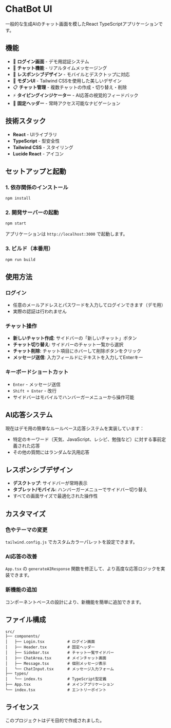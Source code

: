 # ChatBot UI

一般的な生成AIのチャット画面を模したReact TypeScriptアプリケーションです。

## 機能

- 🔐 **ログイン画面** - デモ用認証システム
- 💬 **チャット機能** - リアルタイムメッセージング
- 📱 **レスポンシブデザイン** - モバイルとデスクトップに対応
- 🎨 **モダンUI** - Tailwind CSSを使用した美しいデザイン
- 📋 **チャット管理** - 複数チャットの作成・切り替え・削除
- ⚡ **タイピングインジケーター** - AI応答の視覚的フィードバック
- 🎯 **固定ヘッダー** - 常時アクセス可能なナビゲーション

## 技術スタック

- **React** - UIライブラリ
- **TypeScript** - 型安全性
- **Tailwind CSS** - スタイリング
- **Lucide React** - アイコン

## セットアップと起動

### 1. 依存関係のインストール

```bash
npm install
```

### 2. 開発サーバーの起動

```bash
npm start
```

アプリケーションは `http://localhost:3000` で起動します。

### 3. ビルド（本番用）

```bash
npm run build
```

## 使用方法

### ログイン
- 任意のメールアドレスとパスワードを入力してログインできます（デモ用）
- 実際の認証は行われません

### チャット操作
- **新しいチャット作成**: サイドバーの「新しいチャット」ボタン
- **チャット切り替え**: サイドバーのチャット一覧から選択
- **チャット削除**: チャット項目にホバーして削除ボタンをクリック
- **メッセージ送信**: 入力フィールドにテキストを入力してEnterキー

### キーボードショートカット
- `Enter` - メッセージ送信
- `Shift + Enter` - 改行
- サイドバーはモバイルでハンバーガーメニューから操作可能

## AI応答システム

現在はデモ用の簡単なルールベース応答システムを実装しています：
- 特定のキーワード（天気、JavaScript、レシピ、勉強など）に対する事前定義された応答
- その他の質問にはランダムな汎用応答

## レスポンシブデザイン

- **デスクトップ**: サイドバーが常時表示
- **タブレット/モバイル**: ハンバーガーメニューでサイドバー切り替え
- すべての画面サイズで最適化された操作性

## カスタマイズ

### 色やテーマの変更
`tailwind.config.js` でカスタムカラーパレットを設定できます。

### AI応答の改善
`App.tsx` の `generateAIResponse` 関数を修正して、より高度な応答ロジックを実装できます。

### 新機能の追加
コンポーネントベースの設計により、新機能を簡単に追加できます。

## ファイル構成

```
src/
├── components/
│   ├── Login.tsx          # ログイン画面
│   ├── Header.tsx         # 固定ヘッダー
│   ├── Sidebar.tsx        # チャット一覧サイドバー
│   ├── ChatArea.tsx       # メインチャット画面
│   ├── Message.tsx        # 個別メッセージ表示
│   └── ChatInput.tsx      # メッセージ入力フォーム
├── types/
│   └── index.ts           # TypeScript型定義
├── App.tsx                # メインアプリケーション
└── index.tsx              # エントリーポイント
```

## ライセンス

このプロジェクトはデモ目的で作成されました。
